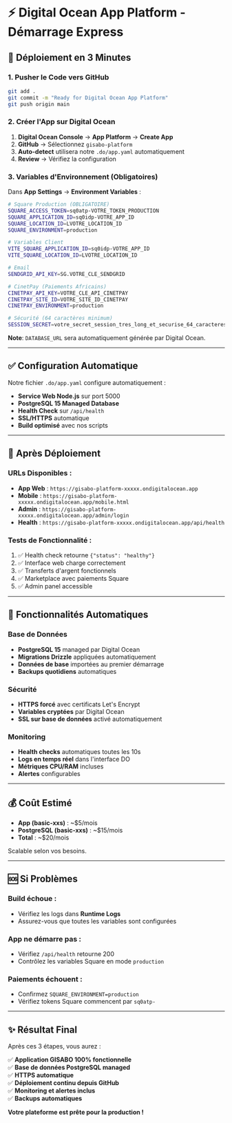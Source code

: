 # ⚡ Digital Ocean App Platform - Démarrage Express

## 🎯 Déploiement en 3 Minutes

### 1. Pusher le Code vers GitHub

```bash
git add .
git commit -m "Ready for Digital Ocean App Platform"
git push origin main
```

### 2. Créer l'App sur Digital Ocean

1. **Digital Ocean Console** → **App Platform** → **Create App**
2. **GitHub** → Sélectionnez `gisabo-platform`
3. **Auto-detect** utilisera notre `.do/app.yaml` automatiquement
4. **Review** → Vérifiez la configuration

### 3. Variables d'Environnement (Obligatoires)

Dans **App Settings** → **Environment Variables** :

```bash
# Square Production (OBLIGATOIRE)
SQUARE_ACCESS_TOKEN=sq0atp-VOTRE_TOKEN_PRODUCTION
SQUARE_APPLICATION_ID=sq0idp-VOTRE_APP_ID  
SQUARE_LOCATION_ID=LVOTRE_LOCATION_ID
SQUARE_ENVIRONMENT=production

# Variables Client
VITE_SQUARE_APPLICATION_ID=sq0idp-VOTRE_APP_ID
VITE_SQUARE_LOCATION_ID=LVOTRE_LOCATION_ID

# Email 
SENDGRID_API_KEY=SG.VOTRE_CLE_SENDGRID

# CinetPay (Paiements Africains)
CINETPAY_API_KEY=VOTRE_CLE_API_CINETPAY
CINETPAY_SITE_ID=VOTRE_SITE_ID_CINETPAY
CINETPAY_ENVIRONMENT=production

# Sécurité (64 caractères minimum)
SESSION_SECRET=votre_secret_session_tres_long_et_securise_64_caracteres_minimum
```

**Note**: `DATABASE_URL` sera automatiquement générée par Digital Ocean.

---

## ✅ Configuration Automatique

Notre fichier `.do/app.yaml` configure automatiquement :

- **Service Web Node.js** sur port 5000
- **PostgreSQL 15 Managed Database** 
- **Health Check** sur `/api/health`
- **SSL/HTTPS** automatique
- **Build optimisé** avec nos scripts

---

## 🚀 Après Déploiement

### URLs Disponibles :
- **App Web** : `https://gisabo-platform-xxxxx.ondigitalocean.app`
- **Mobile** : `https://gisabo-platform-xxxxx.ondigitalocean.app/mobile.html`
- **Admin** : `https://gisabo-platform-xxxxx.ondigitalocean.app/admin/login`
- **Health** : `https://gisabo-platform-xxxxx.ondigitalocean.app/api/health`

### Tests de Fonctionnalité :
1. ✅ Health check retourne `{"status": "healthy"}`
2. ✅ Interface web charge correctement
3. ✅ Transferts d'argent fonctionnels
4. ✅ Marketplace avec paiements Square
5. ✅ Admin panel accessible

---

## 🔧 Fonctionnalités Automatiques

### Base de Données
- **PostgreSQL 15** managed par Digital Ocean
- **Migrations Drizzle** appliquées automatiquement
- **Données de base** importées au premier démarrage
- **Backups quotidiens** automatiques

### Sécurité
- **HTTPS forcé** avec certificats Let's Encrypt
- **Variables cryptées** par Digital Ocean
- **SSL sur base de données** activé automatiquement

### Monitoring
- **Health checks** automatiques toutes les 10s
- **Logs en temps réel** dans l'interface DO
- **Métriques CPU/RAM** incluses
- **Alertes** configurables

---

## 💰 Coût Estimé

- **App (basic-xxs)** : ~$5/mois
- **PostgreSQL (basic-xxs)** : ~$15/mois  
- **Total** : ~$20/mois

Scalable selon vos besoins.

---

## 🆘 Si Problèmes

### Build échoue :
- Vérifiez les logs dans **Runtime Logs**
- Assurez-vous que toutes les variables sont configurées

### App ne démarre pas :
- Vérifiez `/api/health` retourne 200
- Contrôlez les variables Square en mode `production`

### Paiements échouent :
- Confirmez `SQUARE_ENVIRONMENT=production`
- Vérifiez tokens Square commencent par `sq0atp-`

---

## ✨ Résultat Final

Après ces 3 étapes, vous aurez :

✅ **Application GISABO 100% fonctionnelle**  
✅ **Base de données PostgreSQL managed**  
✅ **HTTPS automatique**  
✅ **Déploiement continu depuis GitHub**  
✅ **Monitoring et alertes inclus**  
✅ **Backups automatiques**  

**Votre plateforme est prête pour la production !**